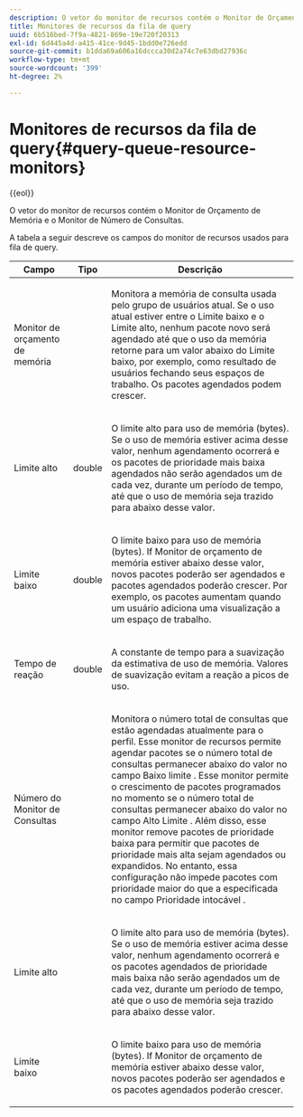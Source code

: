 ```yaml
---
description: O vetor do monitor de recursos contém o Monitor de Orçamento de Memória e o Monitor de Número de Consultas.
title: Monitores de recursos da fila de query
uuid: 6b516bed-7f9a-4821-869e-19e720f20313
exl-id: 6d445a4d-a415-41ce-9d45-1bdd0e726edd
source-git-commit: b1dda69a606a16dccca30d2a74c7e63dbd27936c
workflow-type: tm+mt
source-wordcount: '399'
ht-degree: 2%

---
```


# Monitores de recursos da fila de query{#query-queue-resource-monitors}

{{eol}}

O vetor do monitor de recursos contém o Monitor de Orçamento de Memória e o Monitor de Número de Consultas.

A tabela a seguir descreve os campos do monitor de recursos usados para fila de query.

<table id="table_9991EED2647A460FACA2DC80D4973A8E"> 
 <thead> 
  <tr> 
   <th colname="col1" class="entry"> Campo </th> 
   <th colname="col2" class="entry"> Tipo </th> 
   <th colname="col3" class="entry"> Descrição </th> 
  </tr> 
 </thead>
 <tbody> 
  <tr> 
   <td colname="col1"> <p>Monitor de orçamento de memória </p> </td> 
   <td colname="col2"> </td> 
   <td colname="col3"> <p>Monitora a memória de consulta usada pelo grupo de usuários atual. Se o uso atual estiver entre o Limite baixo e o Limite alto, nenhum pacote novo será agendado até que o uso da memória retorne para um valor abaixo do Limite baixo, por exemplo, como resultado de usuários fechando seus espaços de trabalho. Os pacotes agendados podem crescer. </p> </td> 
  </tr> 
  <tr> 
   <td colname="col1"> <p>Limite alto </p> </td> 
   <td colname="col2"> <p>double </p> </td> 
   <td colname="col3"> <p>O limite alto para uso de memória (bytes). Se o uso de memória estiver acima desse valor, nenhum agendamento ocorrerá e os pacotes de prioridade mais baixa agendados não serão agendados um de cada vez, durante um período de tempo, até que o uso de memória seja trazido para abaixo desse valor. </p> </td> 
  </tr> 
  <tr> 
   <td colname="col1"> <p>Limite baixo </p> </td> 
   <td colname="col2"> <p>double </p> </td> 
   <td colname="col3"> <p>O limite baixo para uso de memória (bytes). If <span class="wintitle"> Monitor de orçamento de memória</span> estiver abaixo desse valor, novos pacotes poderão ser agendados e pacotes agendados poderão crescer. Por exemplo, os pacotes aumentam quando um usuário adiciona uma visualização a um espaço de trabalho. </p> </td> 
  </tr> 
  <tr> 
   <td colname="col1"> <p>Tempo de reação </p> </td> 
   <td colname="col2"> <p>double </p> </td> 
   <td colname="col3"> <p>A constante de tempo para a suavização da estimativa de uso de memória. Valores de suavização evitam a reação a picos de uso. </p> </td> 
  </tr> 
  <tr> 
   <td colname="col1"> <p>Número do Monitor de Consultas </p> </td> 
   <td colname="col2"> </td> 
   <td colname="col3"> <p>Monitora o número total de consultas que estão agendadas atualmente para o perfil. Esse monitor de recursos permite agendar pacotes se o número total de consultas permanecer abaixo do valor no campo Baixo limite . Esse monitor permite o crescimento de pacotes programados no momento se o número total de consultas permanecer abaixo do valor no campo Alto Limite . Além disso, esse monitor remove pacotes de prioridade baixa para permitir que pacotes de prioridade mais alta sejam agendados ou expandidos. No entanto, essa configuração não impede pacotes com prioridade maior do que a especificada no campo Prioridade intocável . </p> </td> 
  </tr> 
  <tr> 
   <td colname="col1"> <p>Limite alto </p> </td> 
   <td colname="col2"> </td> 
   <td colname="col3"> <p>O limite alto para uso de memória (bytes). Se o uso de memória estiver acima desse valor, nenhum agendamento ocorrerá e os pacotes agendados de prioridade mais baixa não serão agendados um de cada vez, durante um período de tempo, até que o uso de memória seja trazido para abaixo desse valor. </p> </td> 
  </tr> 
  <tr> 
   <td colname="col1"> <p>Limite baixo </p> </td> 
   <td colname="col2"> </td> 
   <td colname="col3"> <p>O limite baixo para uso de memória (bytes). If <span class="wintitle"> Monitor de orçamento de memória</span> estiver abaixo desse valor, novos pacotes poderão ser agendados e os pacotes agendados poderão crescer. </p> </td> 
  </tr> 
 </tbody> 
</table>
